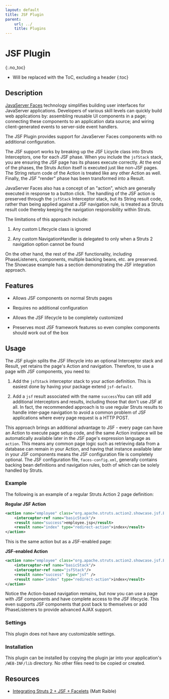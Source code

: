 ```yaml
---
layout: default
title: JSF Plugin
parent:
    url: ../
    title: Plugins
---
```


# JSF Plugin
{:.no_toc}

* Will be replaced with the ToC, excluding a header
{:toc}

## Description

[JavaServer Faces](http://java.sun.com/j2ee/javaserverfaces) technology simplifies building user interfaces for JavaServer applications. Developers of various skill levels can quickly build web applications by: assembling reusable UI components in a page; connecting these components to an application data source; and wiring client-generated events to server-side event handlers.

The JSF Plugin provides support for JavaServer Faces components with no additional configuration.

The JSF support works by breaking up the JSF Licycle class into Struts Interceptors, one for each JSF phase.  When you include the `jsfStack` stack, you are ensuring the JSF page has its phases execute correctly.  At the end of the phases, the Struts Action itself is executed just like non-JSF pages.  The String return code of the Action is treated like any other Action as well.  Finally, the JSF "render" phase has been transformed into a Result.

JavaServer Faces also has a concept of an "action", which are generally executed in response to a button click.  The handling of the JSF action is preserved through the `jsfStack` Interceptor stack, but its String result code, rather than being applied against a JSF navigation rule, is treated as a Struts result code thereby keeping the navigation responsibility within Struts.

The limitations of this approach include:

1. Any custom Lifecycle class is ignored

2. Any custom NavigationHandler is delegated to only when a Struts 2 navigation option cannot be found

On the other hand, the rest of the JSF functionality, including PhaseListeners, components, multiple backing beans, etc. are preserved.  The Showcase example has a section demonstrating the JSF integration approach.

## Features

+ Allows JSF components on normal Struts pages

+ Requires no additional configuration

+ Allows the JSF lifecycle to be completely customized

+ Preserves most JSF framework features so even complex components should work out of the box

## Usage

The JSF plugin splits the JSF lifecycle into an optional Interceptor stack and Result, yet retains the page's Action and navigation. Therefore, to use a page with JSF components, you need to:

1. Add the `jsfStack` interceptor stack to your action definition.  This is easiest done by having your package extend `jsf-default`.

2. Add a `jsf` result associated with the name `success`You can still add additional interceptors and results, including those that don't use JSF at all.  In fact, the recommended approach is to use regular Struts results to handle inter-page navigation to avoid a common problem of JSF applications where every page request is a HTTP POST.

This approach brings an additional advantage to JSF - every page can have an Action to execute page setup code, and the same Action instance will be automatically available later in the JSF page's expression language as `action`.  This means any common page logic such as retrieving data from a database can remain in your Action, and having that instance available later in your JSF components means the JSF configuration file is completely optional.  The JSF configuration file, `faces-config.xml`, generally contains backing bean definitions and navigation rules, both of which can be solely handled by Struts.

### Example

The following is an example of a regular Struts Action 2 page definition:

**Regular JSF Action**

```xml
<action name="employee" class="org.apache.struts.action2.showcase.jsf.EmployeeAction">
    <interceptor-ref name="basicStack"/>
    <result name="success">employee.jsp</result>
    <result name="index" type="redirect-action">index</result>
</action>
```

This is the same action but as a JSF-enabled page:

**JSF-enabled Action**

```xml
<action name="employee" class="org.apache.struts.action2.showcase.jsf.EmployeeAction">
    <interceptor-ref name="basicStack"/>
    <interceptor-ref name="jsfStack"/>
    <result name="success" type="jsf" />
    <result name="index" type="redirect-action">index</result>
</action>
```

Notice the Action-based navigation remains, but now you can use a page with JSF components and have complete access to the JSF lifecycle. This even supports JSF components that post back to themselves or add PhaseListeners to provide advanced AJAX support.

### Settings

This plugin does not have any customizable settings.

### Installation

This plugin can be installed by copying the plugin jar into your application's `/WEB-INF/lib` directory.  No other files need to be copied or created.

## Resources

+ [Integrating Struts 2 + JSF + Facelets](http://raibledesigns.com/rd/entry/integrating_struts_2_jsf_facelets) (Matt Raible)
